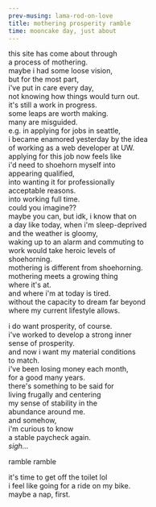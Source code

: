 ```yaml
--- 
prev-musing: lama-rod-on-love
title: mothering prosperity ramble
time: mooncake day, just about
---
```

this site has come about through  
a process of mothering.  
maybe i had some loose vision,  
but for the most part,  
i've put in care every day,  
not knowing how things would turn out.  
it's still a work in progress.  
some leaps are worth making.  
many are misguided.  
e.g. in applying for jobs in seattle,  
i became enamored yesterday by the idea  
of working as a web developer at UW.  
applying for this job now feels like  
i'd need to shoehorn myself into  
appearing qualified,  
into wanting it for professionally\
acceptable reasons.  
into working full time.  
could you imagine??  
maybe you can, but idk, i know that on\
a day like today, when i'm sleep-deprived\
and the weather is gloomy,\
waking up to an alarm and commuting to\
work would take heroic levels of\
shoehorning.  
mothering is different from shoehorning.  
mothering meets a growing thing  
where it's at.  
and where i'm at today is tired.  
without the capacity to dream far beyond\
where my current lifestyle allows.  

i do want prosperity, of course.  
i've worked to develop a strong inner \
sense of prosperity.  
and now i want my material conditions\
to match.  
i've been losing money each month,  
for a good many years.  
there's something to be said for \
living frugally and centering \
my sense of stability in the \
abundance around me.  
and somehow,  
i'm curious to know \
a stable paycheck again.  
*sigh...*

ramble ramble

it's time to get off the toilet lol\
i feel like going for a ride on my bike.  
maybe a nap, first.  